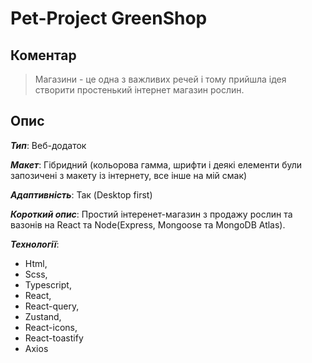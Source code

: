 # Pet-Project GreenShop

## Коментар

> Магазини - це одна з важливих речей і тому прийшла ідея створити простенький інтернет магазин рослин.

## Опис

_**Тип**_: Веб-додаток

_**Макет**_: Гібридний (кольорова гамма, шрифти і деякі елементи були запозичені з макету із інтернету, все інше на мій смак)

_**Адаптивність**_: Так (Desktop first)

_**Короткий опис**_: Простий інтеренет-магазин з продажу рослин та вазонів на React та Node(Express, Mongoose та MongoDB Atlas).

_**Технології**_:

- Html,
- Scss,
- Typescript,
- React,
- React-query,
- Zustand,
- React-icons,
- React-toastify
- Axios
